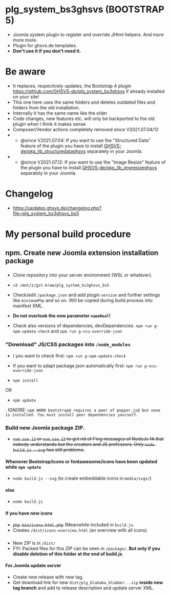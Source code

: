 # plg_system_bs3ghsvs (BOOTSTRAP 5)
- Joomla system plugin to register and override JHtml helpers. And more more more.
- Plugin for ghsvs.de templates.
- **Don't use it if you don't need it.**

# Be aware
- It replaces, respectively updates, the Bootstrap 4 plugin https://github.com/GHSVS-de/plg_system_bs3ghsvs if already installed on your site!
- This one here uses the same folders and deletes outdated files and folders from the old installation.
- Internally it has the same name like the older
- Code changes, new features etc. will only be backported to the old plugin when I think it makes sense.
- Composer/Vendor actions completely removed since V2021.07.04/12
- - @since V2021.07.04: If you want to use the "Structured Data" feature of the plugin you have to install [GHSVS-de/pkg_lib_structuredataghsvs](https://github.com/GHSVS-de/pkg_lib_structuredataghsvs/releases) separately in your Joomla.
- - @since V2021.07.12: If you want to use the "Image Resize" feature of the plugin you have to install [GHSVS-de/pkg_lib_imgresizeghsvs](https://github.com/GHSVS-de/pkg_lib_imgresizeghsvs/releases) separately in your Joomla.

# Changelog
- https://updates.ghsvs.de/changelog.php?file=plg_system_bs3ghsvs_bs5

# My personal build procedure

## npm. Create new Joomla extension installation package

###
- Clone repository into your server environment (WSL or whatever).

- `cd /mnt/z/git-kram/plg_system_bs3ghsvs_bs5`

- Check/edit `/package.json` and add plugin `version` and further settings like `minimumPhp` and so on. Will be copied during build process into manifest XML.
- **Do not overlook the new parameter `nameReal`!**
- Check also versions of dependencies, devDependencies. `npm run g-npm-update-check` and `npm run g-ncu-override-json`

### "Download" JS/CSS packages into `/node_modules`

- I you want to check first: `npm run g-npm-update-check`
- If you want to adapt package.json automatically first: `npm run g-ncu-override-json`

- `npm install`

OR

- `npm update`

. IGNORE: `npm WARN bootstrap@ requires a peer of popper.js@ but none is installed. You must install peer dependencies yourself.`

### Build new Joomla package ZIP.

- <strike>`nvm use 12` or `nvm use 13` to get rid of f'ing messages of NodeJs 14 that nobody understands but the creators and JS professors. Only `node build.js --svg` has still problems.</strike>

#### Whenever Bootstrap/icons or fontawesome/icons have been updated while `npm update`
- `node build.js --svg` (to create embeddable icons in `media/svgs/`)

#### else
- `node build.js`

#### if you have new icons

- <strike>`php bin/icons-html.php`</strike> (Meanwhile included in `build.js`.
- Creates `/dist/icons-overview.html` (an overview with all icons).

#####
- New ZIP is in `/dist/`
- FYI: Packed files for this ZIP can be seen in `/package/`. **But only if you disable deletion of this folder at the end of build.js**.

#### For Joomla update server
- Create new release with new tag.
- Get download link for new `dist/plg_blahaba_blubber...zip` **inside new tag branch** and add to release description and update server XML.
